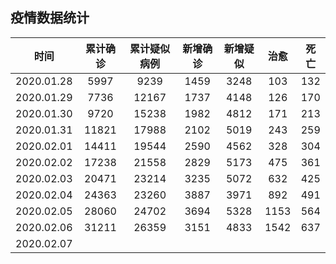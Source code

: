 ## 疫情数据统计

|时间|累计确诊|累计疑似病例|新增确诊|新增疑似|治愈|死亡|
|:---:|:---:|:---:|:---:|:---:|:---:|:---:|
|2020.01.28|5997|9239|1459|3248|103|132|
|2020.01.29|7736|12167|1737|4148|126|170|
|2020.01.30|9720|15238|1982|4812|171|213|
|2020.01.31|11821|17988|2102|5019|243|259|
|2020.02.01|14411|19544|2590|4562|328|304|
|2020.02.02|17238|21558|2829|5173|475|361|
|2020.02.03|20471|23214|3235|5072|632|425|
|2020.02.04|24363|23260|3887|3971|892|491|
|2020.02.05|28060|24702|3694|5328|1153|564|
|2020.02.06|31211|26359|3151|4833|1542|637|
|2020.02.07|||||||
